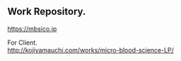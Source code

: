 ## Work Repository.
<https://mbsico.jp>  

For Client.  
<http://kojiyamauchi.com/works/micro-blood-science-LP/>
